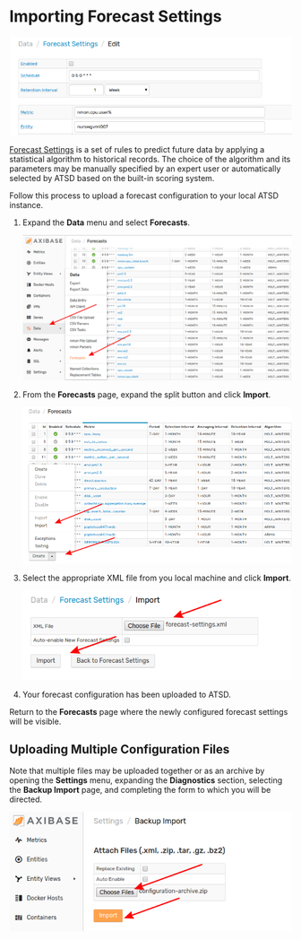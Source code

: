 # Importing Forecast Settings

![](images/forecast-title.png)

[Forecast Settings](https://axibase.com/docs/atsd/forecasting/) is a set of rules to predict future data by applying a statistical algorithm to historical records.  The choice of the algorithm and its parameters may be manually specified by an expert user or automatically selected by ATSD based on the built-in scoring system.

Follow this process to upload a forecast configuration to your local ATSD instance.

1. Expand the **Data** menu and select **Forecasts**.

    ![](images/forecast-1.png)

2. From the **Forecasts** page, expand the split button and click **Import**.

    ![](images/forecast-2.png)

3. Select the appropriate XML file from you local machine and click **Import**.

    ![](images/forecast-3.png)

4. Your forecast configuration has been uploaded to ATSD.

Return to the **Forecasts** page where the newly configured forecast settings will be visible.

## Uploading Multiple Configuration Files

Note that multiple files may be uploaded together or as an archive by opening the **Settings** menu, expanding the **Diagnostics** section, selecting the **Backup Import** page, and completing the form to which you will be directed.

![](images/backup-import.png)
